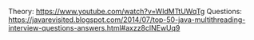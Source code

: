 Theory: https://www.youtube.com/watch?v=WldMTtUWqTg
Questions: https://javarevisited.blogspot.com/2014/07/top-50-java-multithreading-interview-questions-answers.html#axzz8clNEwUq9


